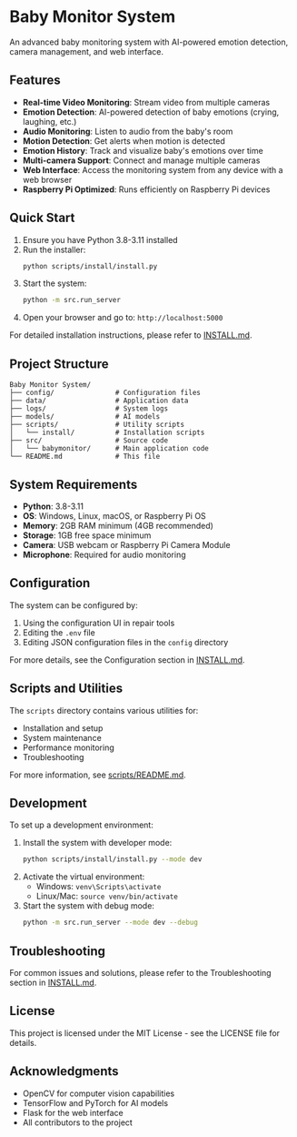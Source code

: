 # Baby Monitor System

An advanced baby monitoring system with AI-powered emotion detection, camera management, and web interface.

## Features

- **Real-time Video Monitoring**: Stream video from multiple cameras
- **Emotion Detection**: AI-powered detection of baby emotions (crying, laughing, etc.)
- **Audio Monitoring**: Listen to audio from the baby's room
- **Motion Detection**: Get alerts when motion is detected
- **Emotion History**: Track and visualize baby's emotions over time
- **Multi-camera Support**: Connect and manage multiple cameras
- **Web Interface**: Access the monitoring system from any device with a web browser
- **Raspberry Pi Optimized**: Runs efficiently on Raspberry Pi devices

## Quick Start

1. Ensure you have Python 3.8-3.11 installed
2. Run the installer:
   ```bash
   python scripts/install/install.py
   ```
3. Start the system:
   ```bash
   python -m src.run_server
   ```
4. Open your browser and go to: `http://localhost:5000`

For detailed installation instructions, please refer to [INSTALL.md](INSTALL.md).

## Project Structure

```
Baby Monitor System/
├── config/               # Configuration files
├── data/                 # Application data
├── logs/                 # System logs
├── models/               # AI models
├── scripts/              # Utility scripts
│   └── install/          # Installation scripts
├── src/                  # Source code
│   └── babymonitor/      # Main application code
└── README.md             # This file
```

## System Requirements

- **Python**: 3.8-3.11
- **OS**: Windows, Linux, macOS, or Raspberry Pi OS
- **Memory**: 2GB RAM minimum (4GB recommended)
- **Storage**: 1GB free space minimum
- **Camera**: USB webcam or Raspberry Pi Camera Module
- **Microphone**: Required for audio monitoring

## Configuration

The system can be configured by:

1. Using the configuration UI in repair tools
2. Editing the `.env` file
3. Editing JSON configuration files in the `config` directory

For more details, see the Configuration section in [INSTALL.md](INSTALL.md).

## Scripts and Utilities

The `scripts` directory contains various utilities for:

- Installation and setup
- System maintenance
- Performance monitoring
- Troubleshooting

For more information, see [scripts/README.md](scripts/README.md).

## Development

To set up a development environment:

1. Install the system with developer mode:
   ```bash
   python scripts/install/install.py --mode dev
   ```
2. Activate the virtual environment:
   - Windows: `venv\Scripts\activate`
   - Linux/Mac: `source venv/bin/activate`
3. Start the system with debug mode:
   ```bash
   python -m src.run_server --mode dev --debug
   ```

## Troubleshooting

For common issues and solutions, please refer to the Troubleshooting section in [INSTALL.md](INSTALL.md).

## License

This project is licensed under the MIT License - see the LICENSE file for details.

## Acknowledgments

- OpenCV for computer vision capabilities
- TensorFlow and PyTorch for AI models
- Flask for the web interface
- All contributors to the project
